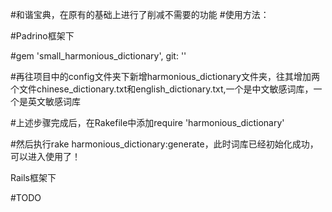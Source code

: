 #和谐宝典，在原有的基础上进行了削减不需要的功能
#使用方法：

#Padrino框架下

#gem 'small_harmonious_dictionary', git: ''

#再往项目中的config文件夹下新增harmonious_dictionary文件夹，往其增加两个文件chinese_dictionary.txt和english_dictionary.txt,一个是中文敏感词库，一个是英文敏感词库

#上述步骤完成后，在Rakefile中添加require 'harmonious_dictionary'

#然后执行rake harmonious_dictionary:generate，此时词库已经初始化成功，可以进入使用了！

Rails框架下

#TODO
